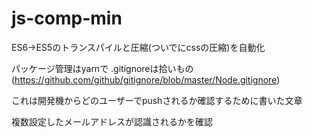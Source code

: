 # js-comp-min
ES6→ES5のトランスパイルと圧縮(ついでにcssの圧縮)を自動化

パッケージ管理はyarnで
.gitignoreは拾いもの(https://github.com/github/gitignore/blob/master/Node.gitignore)

これは開発機からどのユーザーでpushされるか確認するために書いた文章

複数設定したメールアドレスが認識されるかを確認
